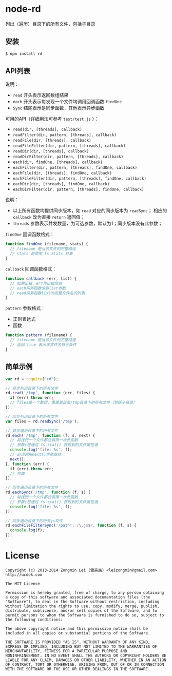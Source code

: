 node-rd
======

列出（遍历）目录下的所有文件，包括子目录


## 安装

```bash
$ npm install rd
```


## API列表

说明：

+ `read` 开头表示返回数组结果
+ `each` 开头表示每发现一个文件均调用回调函数 `findOne`
+ `Sync` 结尾表示是同步函数，其他表示异步函数

可用的API（详细用法可参考 `test/test.js` ）：

+ `read(dir, [threads], callback)`
+ `readFilter(dir, pattern, [threads], callback)`
+ `readFile(dir, [threads], callback)`
+ `readFileFilter(dir, pattern, [threads], callback)`
+ `readDir(dir, [threads], callback)`
+ `readDirFilter(dir, pattern, [threads], callback)`
+ `each(dir, findOne, [threads], callback)`
+ `eachFilter(dir, pattern, [threads], findOne, callback)`
+ `eachFile(dir, [threads], findOne, callback)`
+ `eachFileFilter(dir, pattern, [threads], findOne, callback)`
+ `eachDir(dir, [threads], findOne, callback)`
+ `eachDirFilter(dir, pattern, [threads], findOne, callback)`

说明：

+ 以上所有函数均提供同步版本，如 `read` 对应的同步版本为 `readSync`；
相应的 `callback` 改为直接 `return` 返回值；
+ `threads` 参数表示并发数量，为可选参数，默认为1；同步版本没有此参数；

`findOne` 回调函数格式：

```JavaScript
function findOne (filename, stats) {
  // filename 是当前文件的完整路径
  // stats 是使用 fs.Stats 对象
}
```

`callback` 回调函数格式：

```JavaScript
function callback (err, list) {
  // 如果出错，err为出错信息
  // each系列函数没有list参数
  // read系列函数list为完整文件名的列表
}
```

`pattern` 参数格式：

+ 正则表达式
+ 函数

```JavaScript
function pattern (filename) {
  // filename 是当前文件的完整路径
  // 返回 true 表示该文件名符合条件
}
```


## 简单示例

```javascript
var rd = require('rd');

// 异步列出目录下的所有文件
rd.read('/tmp', function (err, files) {
  if (err) throw err;
  // files是一个数组，里面是目录/tmp目录下的所有文件（包括子目录）
});

// 同步列出目录下的所有文件
var files = rd.readSync('/tmp');

// 异步遍历目录下的所有文件
rd.each('/tmp', function (f, s, next) {
  // 每找到一个文件都会调用一次此函数
  // 参数s是通过 fs.stat() 获取到的文件属性值
  console.log('file: %s', f);
  // 必须调用next()才能继续
  next();
}, function (err) {
  if (err) throw err;
  // 完成
});

// 同步遍历目录下的所有文件
rd.eachSync('/tmp', function (f, s) {
  // 每找到一个文件都会调用一次此函数
  // 参数s是通过 fs.stat() 获取到的文件属性值
  console.log('file: %s', f);
});

// 同步遍历目录下的所有js文件
rd.eachFileFilterSync('/path', /\.js$/, function (f, s) {
  console.log(f);
});
```


License
=======

```
Copyright (c) 2013-2014 Zongmin Lei (雷宗民) <leizongmin@gmail.com>
http://ucdok.com

The MIT License

Permission is hereby granted, free of charge, to any person obtaining
a copy of this software and associated documentation files (the
"Software"), to deal in the Software without restriction, including
without limitation the rights to use, copy, modify, merge, publish,
distribute, sublicense, and/or sell copies of the Software, and to
permit persons to whom the Software is furnished to do so, subject to
the following conditions:

The above copyright notice and this permission notice shall be
included in all copies or substantial portions of the Software.

THE SOFTWARE IS PROVIDED "AS IS", WITHOUT WARRANTY OF ANY KIND,
EXPRESS OR IMPLIED, INCLUDING BUT NOT LIMITED TO THE WARRANTIES OF
MERCHANTABILITY, FITNESS FOR A PARTICULAR PURPOSE AND
NONINFRINGEMENT. IN NO EVENT SHALL THE AUTHORS OR COPYRIGHT HOLDERS BE
LIABLE FOR ANY CLAIM, DAMAGES OR OTHER LIABILITY, WHETHER IN AN ACTION
OF CONTRACT, TORT OR OTHERWISE, ARISING FROM, OUT OF OR IN CONNECTION
WITH THE SOFTWARE OR THE USE OR OTHER DEALINGS IN THE SOFTWARE.
```